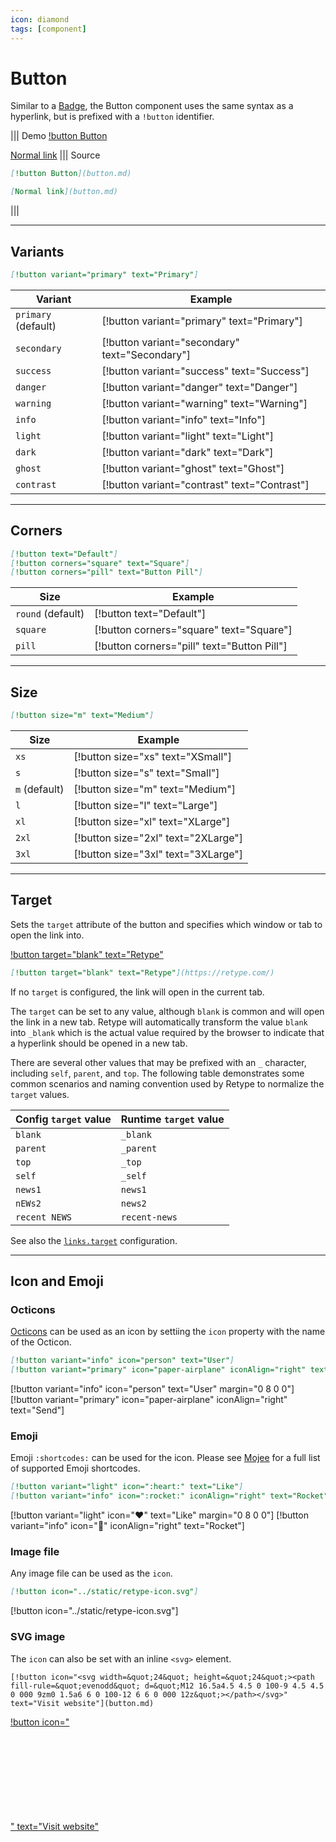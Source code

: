 ```yaml
---
icon: diamond
tags: [component]
---
```

# Button

Similar to a [Badge](badge.md), the Button component uses the same syntax as a hyperlink, but is prefixed with a `!button` identifier.

||| Demo
[!button Button](button.md)

[Normal link](button.md)
||| Source
```md
[!button Button](button.md)

[Normal link](button.md)
```
|||

---

## Variants

```md
[!button variant="primary" text="Primary"]
```

| Variant | Example |
| --- | --- |
| `primary` (default) | [!button variant="primary" text="Primary"] |
| `secondary` | [!button variant="secondary" text="Secondary"] |
| `success` | [!button variant="success" text="Success"] |
| `danger` | [!button variant="danger" text="Danger"] |
| `warning` | [!button variant="warning" text="Warning"] |
| `info` | [!button variant="info" text="Info"] |
| `light` | [!button variant="light" text="Light"] |
| `dark` | [!button variant="dark" text="Dark"] |
| `ghost` | [!button variant="ghost" text="Ghost"] |
| `contrast` | [!button variant="contrast" text="Contrast"] |

---

## Corners

```md
[!button text="Default"]
[!button corners="square" text="Square"]
[!button corners="pill" text="Button Pill"]
```

| Size | Example |
| --- | --- |
| `round` (default) | [!button text="Default"] |
| `square` | [!button corners="square" text="Square"] |
| `pill` | [!button corners="pill" text="Button Pill"] |

---

## Size

```md
[!button size="m" text="Medium"]
```

| Size | Example |
| --- | --- |
| `xs` | [!button size="xs" text="XSmall"] |
| `s` | [!button size="s" text="Small"] |
| `m` (default) | [!button size="m" text="Medium"] |
| `l` | [!button size="l" text="Large"] |
| `xl` | [!button size="xl" text="XLarge"] |
| `2xl` | [!button size="2xl" text="2XLarge"] |
| `3xl` | [!button size="3xl" text="3XLarge"] |

---

## Target

Sets the `target` attribute of the button and specifies which window or tab to open the link into.

[!button target="blank" text="Retype"](https://retype.com/)

```md
[!button target="blank" text="Retype"](https://retype.com/)
```

If no `target` is configured, the link will open in the current tab.

The `target` can be set to any value, although `blank` is common and will open the link in a new tab. Retype will automatically transform the value `blank` into `_blank` which is the actual value required by the browser to indicate that a hyperlink should be opened in a new tab.

There are several other values that may be prefixed with an `_` character, including `self`, `parent`, and `top`. The following table demonstrates some common scenarios and naming convention used by Retype to normalize the `target` values.

Config `target` value | Runtime `target` value
--- | ---
`blank` | `_blank`
`parent` | `_parent`
`top` | `_top`
`self` | `_self`
`news1` | `news1`
`nEWs2` | `news2`
`recent NEWS` | `recent-news`

See also the [`links.target`](/configuration/project.md#target) configuration.

---

## Icon and Emoji

### Octicons

[Octicons](/components/octicons.md) can be used as an icon by settiing the `icon` property with the name of the Octicon.

```md
[!button variant="info" icon="person" text="User"]
[!button variant="primary" icon="paper-airplane" iconAlign="right" text="Send"]
```

[!button variant="info" icon="person" text="User" margin="0 8 0 0"]
[!button variant="primary" icon="paper-airplane" iconAlign="right" text="Send"]

### Emoji

Emoji `:shortcodes:` can be used for the icon. Please see [Mojee](https://mojee.io/emojis) for a full list of supported Emoji shortcodes.

```md
[!button variant="light" icon=":heart:" text="Like"]
[!button variant="info" icon=":rocket:" iconAlign="right" text="Rocket"]
```

[!button variant="light" icon=":heart:" text="Like" margin="0 8 0 0"]
[!button variant="info" icon=":rocket:" iconAlign="right" text="Rocket"]

### Image file

Any image file can be used as the `icon`.

```md
[!button icon="../static/retype-icon.svg"]
```

[!button icon="../static/retype-icon.svg"]

### SVG image

The `icon` can also be set with an inline `<svg>` element.

```
[!button icon="<svg width=&quot;24&quot; height=&quot;24&quot;><path fill-rule=&quot;evenodd&quot; d=&quot;M12 16.5a4.5 4.5 0 100-9 4.5 4.5 0 000 9zm0 1.5a6 6 0 100-12 6 6 0 000 12z&quot;></path></svg>" text="Visit website"](button.md)
```

[!button icon="<svg width=&quot;24&quot; height=&quot;24&quot;><path fill-rule=&quot;evenodd&quot; d=&quot;M12 16.5a4.5 4.5 0 100-9 4.5 4.5 0 000 9zm0 1.5a6 6 0 100-12 6 6 0 000 12z&quot;></path></svg>" text="Visit website"](button.md)